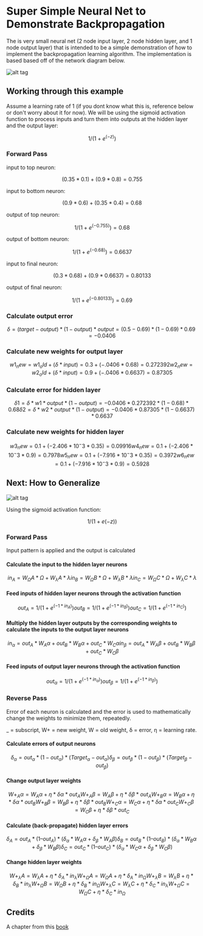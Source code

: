 # Super Simple Neural Net to Demonstrate Backpropagation 

The is very small neural net (2 node input layer, 2 node hidden layer, and 1 node output layer) that is intended to be a simple demonstration of how to implement the backpropagation learning algorithm. The implementation is based based off of the network diagram below.

![alt tag](https://github.com/nathansegan/simple_backpropagation_example/blob/master/simple_backprop.png)

## Working through this example

Assume a learning rate of 1 (if you dont know what this is, reference below or don't worry about it for now).  We will be using the sigmoid activation function to process inputs and turn them into outputs at the hidden layer and the output layer:
```math
1 / (1 + e^(-z))
```

### Forward Pass

input to top neuron:
```math
(0.35 * 0.1) + (0.9 * 0.8) = 0.755
```

input to bottom neuron:
```math
(0.9 * 0.6) + (0.35 * 0.4) = 0.68
```

output of top neuron:
```math
1 / (1 + e^(-0.755)) = 0.68
```

output of bottom neuron:
```math
1 / (1 + e^(-0.68)) = 0.6637
```

input to final neuron:
```math
(0.3 * 0.68) + (0.9 * 0.6637) = 0.80133
```

output of final neuron:
```math
1 / (1 + e^(-0.80133)) = 0.69
```
### Calculate output error

```math
δ = (target - output) * (1 - output) * output = (0.5 - 0.69) * (1 - 0.69) * 0.69 = -0.0406
```

### Calculate new weights for output layer

```math
w1_new = w1_old + (δ * input) = 0.3 + (-.0406 * 0.68) = 0.272392
w2_new = w2_old + (δ * input) = 0.9 + (-.0406 * 0.6637) = 0.87305
```

### Calculate error for hidden layer

```math
δ1 = δ * w1 * output * (1 - output) = -0.0406 * 0.272392 * (1 - 0.68) * 0.68
δ2 = δ * w2 * output * (1 - output) = -0.0406 * 0.87305 * (1 - 0.6637) * 0.6637
```

### Calculate new weights for hidden layer

```math
w3_new = 0.1 + (-2.406 * 10^-3 * 0.35) = 0.09916
w4_new = 0.1 + (-2.406 * 10^-3 * 0.9) = 0.7978
w5_new = 0.1 + (-7.916 * 10^-3 * 0.35) = 0.3972
w6_new = 0.1 + (-7.916 * 10^-3 * 0.9) = 0.5928
```

## Next: How to Generalize

![alt tag](https://github.com/nathansegan/mnist_neural_network/blob/master/scraps/sample_network.png)

Using the sigmoid activation function:
```math
1 / (1 + e(-z))
```

### Forward Pass
Input pattern is applied and the output is calculated


#### Calculate the input to the hidden layer neurons
```math
in_A = W_ΩA * Ω + W_λA * λ
in_B = W_ΩB * Ω + W_λB * λ
in_C = W_ΩC * Ω + W_λC * λ
```

#### Feed inputs of hidden layer neurons through the activation function
```math
out_A = 1 / (1 + e^( -1 * in_A))
out_B = 1 / (1 + e^( -1 * in_B))
out_C = 1 / (1 + e^( -1 * in_C))
```

#### Multiply the hidden layer outputs by the corresponding weights to calculate the inputs to the output layer neurons
```math
in_α = out_A * W_Aα + out_B * W_Bα + out_C * W_Cα
in_β = out_A * W_Aβ + out_B * W_Bβ + out_C * W_Cβ
```

#### Feed inputs of output layer neurons through the activation function
```math
out_α = 1 / (1 + e^( -1 * in_α))
out_β = 1 / (1 + e^( -1 * in_β))
```


### Reverse Pass
Error of each neuron is calculated and the error is used to mathematically change the weights to minimize them, repeatedly.

_ = subscript, W+ = new weight, W = old weight, δ = error, η = learning rate.

#### Calculate errors of output neurons
```math
δ_α = out_α * (1 - out_α) * (Target_α - out_α)
δ_β = out_β * (1 - out_β) * (Target_β - out_β)
```

#### Change output layer weights
```math
W+_Aα = W_Aα + η * δα * out_A
W+_Aβ = W_Aβ + η * δβ * out_A

W+_Bα = W_Bα + η * δα * out_B
W+_Bβ = W_Bβ + η * δβ * out_B

W+_Cα = W_Cα + η * δα * out_C
W+_Cβ = W_Cβ + η * δβ * out_C
```

#### Calculate (back-propagate) hidden layer errors
```math
δ_A = out_A * (1 – out_A) * (δ_α * W_Aα + δ_β * W_Aβ)
δ_B = out_B * (1 – out_B) * (δ_α * W_Bα + δ_β * W_Bβ)
δ_C = out_C * (1 – out_C) * (δ_α * W_Cα + δ_β * W_Cβ)
```

#### Change hidden layer weights
```math
W+_λA = W_λA + η * δ_A * in_λ 
W+_ΩA = W_ΩA + η * δ_A * in_Ω

W+_λB = W_λB + η * δ_B * in_λ 
W+_ΩB = W_ΩB + η * δ_B * in_Ω

W+_λC = W_λC + η * δ_C * in_λ
W+_ΩC = W_ΩC + η * δ_C * in_Ω
```

## Credits
A chapter from this [book](https://www.fer.unizg.hr/_download/repository/BP_chapter3_-_bp.pdf)
